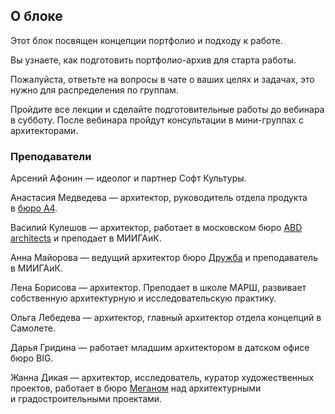 ## О блоке

Этот блок посвящен концепции портфолио и подходу к работе. 

Вы узнаете, как подготовить портфолио-архив для старта работы.

Пожалуйста, ответьте на вопросы в чате о ваших целях и задачах, это нужно для распределения по группам.

Пройдите все лекции и сделайте подготовительные работы до вебинара в субботу. После вебинара пройдут консультации в мини-группах с архитекторами.

### Преподаватели

Арсений Афонин — идеолог и партнер Софт Культуры. 

Анастасия Медведева — архитектор, руководитель отдела продукта в [бюро А4](http://a4arch.ru/).

Василий Кулешов — архитектор, работает в московском бюро [ABD architects](http://www.abd-architects.ru/) и преподает в МИИГАиК.

Анна Майорова — ведущий архитектор бюро [Дружба](https://burodruzhba.com/) и преподаватель в МИИГАиК.

Лена Борисова — архитектор. Преподает в школе МАРШ, развивает собственную архитектурную и исследовательскую практику. 

Ольга Лебедева — архитектор, главный архитектор отдела концепций в Самолете.

Дарья Гридина — работает младшим архитектором в датском офисе бюро BIG.

Жанна Дикая — архитектор, исследователь, куратор художественных проектов, работает в бюро [Меганом](http://meganom.moscow/ru/) над архитектурными и градостроительными проектами.